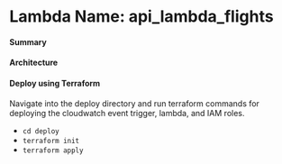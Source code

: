 # Lambda Name: api_lambda_flights

#### Summary

#### Architecture


#### Deploy using Terraform

Navigate into the deploy directory and run terraform commands for deploying the cloudwatch event trigger, lambda, and IAM roles.

- `cd deploy`
- `terraform init`
- `terraform apply`